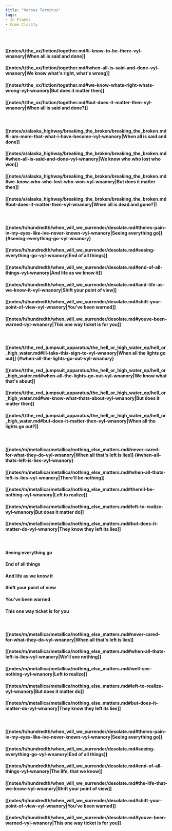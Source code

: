 ```yaml
---
title: "Versus Terminus"
tags:
- In Flames
- Come Clarity
---
```

&nbsp;
#### [[notes/t/the_xx/fiction/together.md#i-know-to-be-there-vyl-wnanory|When all is said and done]]
#### [[notes/t/the_xx/fiction/together.md#when-all-is-said-and-done-vyl-wnanory|We know what's right, what's wrong]]
#### [[notes/t/the_xx/fiction/together.md#we-know-whats-right-whats-wrong-vyl-wnanory|But does it matter then]]
#### [[notes/t/the_xx/fiction/together.md#but-does-it-matter-then-vyl-wnanory|When all is said and done?]]
&nbsp;
#### [[notes/a/alaska_highway/breaking_the_broken/breaking_the_broken.md#i-am-more-that-what-i-have-become-vyl-wnanory|When all is said and done]]
#### [[notes/a/alaska_highway/breaking_the_broken/breaking_the_broken.md#when-all-is-said-and-done-vyl-wnanory|We know who who lost who won]]
#### [[notes/a/alaska_highway/breaking_the_broken/breaking_the_broken.md#we-know-who-who-lost-who-won-vyl-wnanory|But does it matter then]]
#### [[notes/a/alaska_highway/breaking_the_broken/breaking_the_broken.md#but-does-it-matter-then-vyl-wnanory|When all is dead and gone?]]
&nbsp;
#### [[notes/h/hundredth/when_will_we_surrender/desolate.md#theres-pain-in-my-eyes-like-ive-never-known-vyl-wnanory|Seeing everything go]] {#seeing-everything-go-vyl-wnanory}
#### [[notes/h/hundredth/when_will_we_surrender/desolate.md#seeing-everything-go-vyl-wnanory|End of all things]]
#### [[notes/h/hundredth/when_will_we_surrender/desolate.md#end-of-all-things-vyl-wnanory|And life as we know it]]
#### [[notes/h/hundredth/when_will_we_surrender/desolate.md#and-life-as-we-know-it-vyl-wnanory|Shift your point of view]]
#### [[notes/h/hundredth/when_will_we_surrender/desolate.md#shift-your-point-of-view-vyl-wnanory|You've been warned]]
#### [[notes/h/hundredth/when_will_we_surrender/desolate.md#youve-been-warned-vyl-wnanory|This one way ticket is for you]]
&nbsp;
#### [[notes/t/the_red_jumpsuit_apparatus/the_hell_or_high_water_ep/hell_or_high_water.md#ill-take-this-sign-to-vyl-wnanory|When all the lights go out]] {#when-all-the-lights-go-out-vyl-wnanory}
#### [[notes/t/the_red_jumpsuit_apparatus/the_hell_or_high_water_ep/hell_or_high_water.md#when-all-the-lights-go-out-vyl-wnanory|We know what that's about]]
#### [[notes/t/the_red_jumpsuit_apparatus/the_hell_or_high_water_ep/hell_or_high_water.md#we-know-what-thats-about-vyl-wnanory|But does it matter then]]
#### [[notes/t/the_red_jumpsuit_apparatus/the_hell_or_high_water_ep/hell_or_high_water.md#but-does-it-matter-then-vyl-wnanory|When all the lights go out?]]
&nbsp;
#### [[notes/m/metallica/metallica/nothing_else_matters.md#never-cared-for-what-they-do-vyl-wnanory|When all that's left is lies]] {#when-all-thats-left-is-lies-vyl-wnanory}
#### [[notes/m/metallica/metallica/nothing_else_matters.md#when-all-thats-left-is-lies-vyl-wnanory|There'll be nothing]]
#### [[notes/m/metallica/metallica/nothing_else_matters.md#therell-be-nothing-vyl-wnanory|Left to realize]]
#### [[notes/m/metallica/metallica/nothing_else_matters.md#left-to-realize-vyl-wnanory|But does it matter do]]
#### [[notes/m/metallica/metallica/nothing_else_matters.md#but-does-it-matter-do-vyl-wnanory|They know they left its lies]]
&nbsp;
#### Seeing everything go
#### End of all things
#### And life as we know it
#### Shift your point of view
#### You've been warned
#### This one way ticket is for you
&nbsp;
#### [[notes/m/metallica/metallica/nothing_else_matters.md#never-cared-for-what-they-do-vyl-wnanory|When all that's left is lies]]
#### [[notes/m/metallica/metallica/nothing_else_matters.md#when-all-thats-left-is-lies-vyl-wnanory|We'll see nothing]]
#### [[notes/m/metallica/metallica/nothing_else_matters.md#well-see-nothing-vyl-wnanory|Left to realize]]
#### [[notes/m/metallica/metallica/nothing_else_matters.md#left-to-realize-vyl-wnanory|But does it matter do]]
#### [[notes/m/metallica/metallica/nothing_else_matters.md#but-does-it-matter-do-vyl-wnanory|They know they left its lies]]
&nbsp;
#### [[notes/h/hundredth/when_will_we_surrender/desolate.md#theres-pain-in-my-eyes-like-ive-never-known-vyl-wnanory|Seeing everything go]]
#### [[notes/h/hundredth/when_will_we_surrender/desolate.md#seeing-everything-go-vyl-wnanory|End of all things]]
#### [[notes/h/hundredth/when_will_we_surrender/desolate.md#end-of-all-things-vyl-wnanory|The life, that we know]]
#### [[notes/h/hundredth/when_will_we_surrender/desolate.md#the-life-that-we-know-vyl-wnanory|Shift your point of view]]
#### [[notes/h/hundredth/when_will_we_surrender/desolate.md#shift-your-point-of-view-vyl-wnanory|You've been warned]]
#### [[notes/h/hundredth/when_will_we_surrender/desolate.md#youve-been-warned-vyl-wnanory|This one way ticket is for you]]
